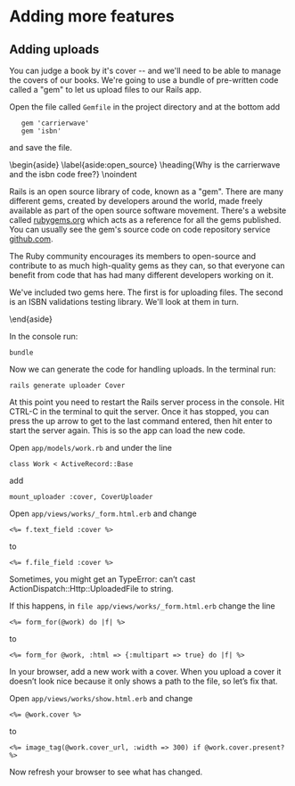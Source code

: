 # Adding more features

## Adding  uploads


You can judge a book by it's cover -- and we'll need to be able to manage the covers of our books. We're going to use a bundle of pre-written code called a "gem" to let us upload files to our Rails app.

Open the file called `Gemfile` in the project directory and at the bottom add

```
   gem 'carrierwave'
   gem 'isbn'
```

and save the file.

\begin{aside}
\label{aside:open_source}
\heading{Why is the carrierwave and the isbn code free?}
\noindent

Rails is an open source library of code, known as a "gem". There are many different gems, created by developers around the world, made freely available as part of the open source software movement. There's a website called [rubygems.org](https://rubygems.org/) which acts as a reference for all the gems published. You can usually see the gem's source code on code repository service [github.com](http://github.com).

The Ruby community encourages its members to open-source and contribute to as much high-quality gems as they can, so that everyone can benefit from code that has had many different developers working on it.

We've included two gems here. The first is for uploading files. The second is an ISBN validations testing library. We'll look at them  in turn.

\end{aside}


In the console run:

```
bundle
```

Now we can generate the code for handling uploads. In the terminal run:

```
rails generate uploader Cover
```

At this point you need to restart the Rails server process in the console. Hit CTRL-C in the terminal to quit the server. Once it has stopped, you can press the up arrow to get to the last command entered, then hit enter to start the server again. This is so the app can load the new code.

Open `app/models/work.rb` and under the line

```
class Work < ActiveRecord::Base
```

add

```
mount_uploader :cover, CoverUploader
```

Open `app/views/works/_form.html.erb` and change

```
<%= f.text_field :cover %>
```

to

```
<%= f.file_field :cover %>
```

Sometimes, you might get an TypeError: can’t cast ActionDispatch::Http::UploadedFile to string.

If this happens, in `file app/views/works/_form.html.erb` change the line

```
<%= form_for(@work) do |f| %>
```

to

```
<%= form_for @work, :html => {:multipart => true} do |f| %>
```

In your browser, add a new work with a cover. When you upload a cover it doesn’t look nice because it only shows a path to the file, so let’s fix that.

Open `app/views/works/show.html.erb` and change

```
<%= @work.cover %>
```

to

```
<%= image_tag(@work.cover_url, :width => 300) if @work.cover.present? %>
```

Now refresh your browser to see what has changed.
